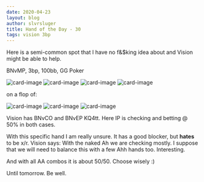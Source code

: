 ```yaml
---
date: 2020-04-23
layout: blog
author: slvrsluger
title: Hand of the Day - 30
tags: vision 3bp
---
```


Here is a semi-common spot that I have no f&$king idea about and Vision might be able to help.

BNvMP, 3bp, 100bb, GG Poker

![card-image](/assets/cards/AH.svg#5cards)
![card-image](/assets/cards/AD.svg#5cards)
![card-image](/assets/cards/TD.svg#5cards)
![card-image](/assets/cards/5C.svg#5cards)

on a flop of:

![card-image](/assets/cards/QC.svg#5cards)
![card-image](/assets/cards/JH.svg#5cards)
![card-image](/assets/cards/6H.svg#5cards)

Vision has BNvCO and BNvEP KQ4tt. Here IP is checking and betting @ 50% in both cases.

With this specific hand I am really unsure. It has a good blocker, but **hates** to be x/r. Vision says: With the naked Ah we are checking mostly. I suppose that we will need to balance this with a few Ahh hands too. Interesting.

And with all AA combos it is about 50/50. Choose wisely :)

Until tomorrow. Be well.
